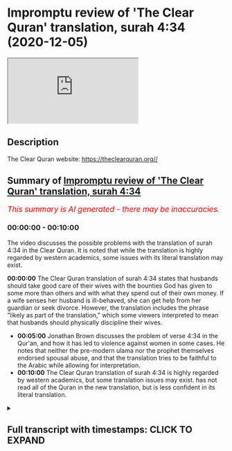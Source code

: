 # Impromptu review of 'The Clear Quran' translation, surah 4:34 (2020-12-05)

<iframe loading='lazy' allow='autoplay' src='https://www.youtube.com/embed/JhkYto2hX44'></iframe>

## Description

The Clear Quran website: https://theclearquran.org//

## Summary of [Impromptu review of 'The Clear Quran' translation, surah 4:34](https://www.youtube.com/watch?v=JhkYto2hX44)


*<span style="color:red; font-size:125%">This summary is AI generated - there may be inaccuracies</span>. [](/)*

### <a onclick="modifyYTiframeseektime('0')">00:00:00</a> - <a onclick="modifyYTiframeseektime('600')">00:10:00</a>

The video discusses the possible problems with the translation of surah 4:34 in the Clear Quran. It is noted that while the translation is highly regarded by western academics, some issues with its literal translation may exist.

**<a onclick="modifyYTiframeseektime('0')">00:00:00</a>** The Clear Quran translation of surah 4:34 states that husbands should take good care of their wives with the bounties God has given to some more than others and with what they spend out of their own money. If a wife senses her husband is ill-behaved, she can get help from her guardian or seek divorce. However, the translation includes the phrase "likely as part of the translation," which some viewers interpreted to mean that husbands should physically discipline their wives.
* **<a onclick="modifyYTiframeseektime('300')">00:05:00</a>** Jonathan Brown discusses the problem of verse 4:34 in the Qur'an, and how it has led to violence against women in some cases. He notes that neither the pre-modern ulama nor the prophet themselves endorsed spousal abuse, and that the translation tries to be faithful to the Arabic while allowing for interpretation.
* **<a onclick="modifyYTiframeseektime('600')">00:10:00</a>** The Clear Quran translation of surah 4:34 is highly regarded by western academics, but some translation issues may exist. has not read all of the Quran in the new translation, but is less confident in its literal translation.

<details><summary><h2>Full transcript with timestamps: CLICK TO EXPAND</h2></summary>

<a onclick="modifyYTiframeseektime('0')">0:00:00</a> um hello in this um uh impromptu  
<a onclick="modifyYTiframeseektime('3')">0:00:03</a> episode uh i just wanted to uh relay  
<a onclick="modifyYTiframeseektime('6')">0:00:06</a> something that happened to me earlier  
<a onclick="modifyYTiframeseektime('7')">0:00:07</a> today i was up in kilburn not far from  
<a onclick="modifyYTiframeseektime('9')">0:00:09</a> where i live in  
<a onclick="modifyYTiframeseektime('10')">0:00:10</a> here in london uh just talking to some  
<a onclick="modifyYTiframeseektime('12')">0:00:12</a> of the brothers  
<a onclick="modifyYTiframeseektime('13')">0:00:13</a> giving dowa there as they do every  
<a onclick="modifyYTiframeseektime('15')">0:00:15</a> saturday when they can and there's not a  
<a onclick="modifyYTiframeseektime('17')">0:00:17</a> lockdown  
<a onclick="modifyYTiframeseektime('18')">0:00:18</a> and um there's a new translation of the  
<a onclick="modifyYTiframeseektime('20')">0:00:20</a> quran uh they had on the  
<a onclick="modifyYTiframeseektime('21')">0:00:21</a> their desk there with the dow material  
<a onclick="modifyYTiframeseektime('24')">0:00:24</a> and uh this  
<a onclick="modifyYTiframeseektime('25')">0:00:25</a> is the uh quran here  
<a onclick="modifyYTiframeseektime('29')">0:00:29</a> so um we hope you can make that out it's  
<a onclick="modifyYTiframeseektime('31')">0:00:31</a> uh  
<a onclick="modifyYTiframeseektime('32')">0:00:32</a> the clear quran a thematic english  
<a onclick="modifyYTiframeseektime('34')">0:00:34</a> translation by dr mustafa  
<a onclick="modifyYTiframeseektime('36')">0:00:36</a> kattab and uh it's published by aira  
<a onclick="modifyYTiframeseektime('39')">0:00:39</a> based here in london  
<a onclick="modifyYTiframeseektime('40')">0:00:40</a> uh one i one reason and i hear a project  
<a onclick="modifyYTiframeseektime('44')">0:00:44</a> so this is an official quran uh  
<a onclick="modifyYTiframeseektime('46')">0:00:46</a> published by  
<a onclick="modifyYTiframeseektime('47')">0:00:47</a> them and um i just want to do a quick  
<a onclick="modifyYTiframeseektime('49')">0:00:49</a> review of this  
<a onclick="modifyYTiframeseektime('50')">0:00:50</a> new translation now obviously i haven't  
<a onclick="modifyYTiframeseektime('52')">0:00:52</a> read it all but what i did do perhaps a  
<a onclick="modifyYTiframeseektime('55')">0:00:55</a> little bit misjust  
<a onclick="modifyYTiframeseektime('56')">0:00:56</a> mischievously i went straight to verse  
<a onclick="modifyYTiframeseektime('59')">0:00:59</a> 434. now why would i do that well i'll  
<a onclick="modifyYTiframeseektime('61')">0:01:01</a> explain why in a minute but  
<a onclick="modifyYTiframeseektime('63')">0:01:03</a> i read the verse um in the translation  
<a onclick="modifyYTiframeseektime('66')">0:01:06</a> and i'm  
<a onclick="modifyYTiframeseektime('66')">0:01:06</a> aware of some of the arabic issues  
<a onclick="modifyYTiframeseektime('68')">0:01:08</a> actually having read  
<a onclick="modifyYTiframeseektime('70')">0:01:10</a> a really good scholarly discussion of  
<a onclick="modifyYTiframeseektime('72')">0:01:12</a> this very verse  
<a onclick="modifyYTiframeseektime('74')">0:01:14</a> in this book in jonathan brown's  
<a onclick="modifyYTiframeseektime('76')">0:01:16</a> misquoting  
<a onclick="modifyYTiframeseektime('77')">0:01:17</a> muhammad where um on page 274 275  
<a onclick="modifyYTiframeseektime('81')">0:01:21</a> uh uh he discusses the various  
<a onclick="modifyYTiframeseektime('84')">0:01:24</a> translations  
<a onclick="modifyYTiframeseektime('85')">0:01:25</a> of this text and the uh the different  
<a onclick="modifyYTiframeseektime('88')">0:01:28</a> motivations behind them and the problems  
<a onclick="modifyYTiframeseektime('90')">0:01:30</a> it causes  
<a onclick="modifyYTiframeseektime('91')">0:01:31</a> people uh this text in the arabic and  
<a onclick="modifyYTiframeseektime('93')">0:01:33</a> why they translated differently so  
<a onclick="modifyYTiframeseektime('94')">0:01:34</a> sort of read it in my trusty uh abdel  
<a onclick="modifyYTiframeseektime('97')">0:01:37</a> haleem  
<a onclick="modifyYTiframeseektime('98')">0:01:38</a> english translation and this is a very  
<a onclick="modifyYTiframeseektime('101')">0:01:41</a> well known verse i read the whole of the  
<a onclick="modifyYTiframeseektime('103')">0:01:43</a> verse  
<a onclick="modifyYTiframeseektime('104')">0:01:44</a> in context and then i will read this new  
<a onclick="modifyYTiframeseektime('107')">0:01:47</a> clear  
<a onclick="modifyYTiframeseektime('107')">0:01:47</a> quran and you can see why i'm making a  
<a onclick="modifyYTiframeseektime('110')">0:01:50</a> video of it hopefully  
<a onclick="modifyYTiframeseektime('112')">0:01:52</a> so in this good reliable translation it  
<a onclick="modifyYTiframeseektime('114')">0:01:54</a> says husbands should take good care of  
<a onclick="modifyYTiframeseektime('116')">0:01:56</a> their wives  
<a onclick="modifyYTiframeseektime('117')">0:01:57</a> with the bounties god has given to some  
<a onclick="modifyYTiframeseektime('119')">0:01:59</a> more than others  
<a onclick="modifyYTiframeseektime('121')">0:02:01</a> and with what they spend out of their  
<a onclick="modifyYTiframeseektime('122')">0:02:02</a> own money righteous wives are devout  
<a onclick="modifyYTiframeseektime('125')">0:02:05</a> and guard what god would have them guard  
<a onclick="modifyYTiframeseektime('128')">0:02:08</a> in their husband's  
<a onclick="modifyYTiframeseektime('129')">0:02:09</a> absence if you fear high-mindedness from  
<a onclick="modifyYTiframeseektime('132')">0:02:12</a> your wives remind them  
<a onclick="modifyYTiframeseektime('134')">0:02:14</a> of the teaching of god then ignore them  
<a onclick="modifyYTiframeseektime('138')">0:02:18</a> then hit them if they obey you you have  
<a onclick="modifyYTiframeseektime('141')">0:02:21</a> no right to act against them  
<a onclick="modifyYTiframeseektime('142')">0:02:22</a> god is most high and great now the bit i  
<a onclick="modifyYTiframeseektime('146')">0:02:26</a> was interested in is  
<a onclick="modifyYTiframeseektime('147')">0:02:27</a> then hit them that that bit and the  
<a onclick="modifyYTiframeseektime('149')">0:02:29</a> arrow because a note here  
<a onclick="modifyYTiframeseektime('150')">0:02:30</a> is um it says to the bottom of the page  
<a onclick="modifyYTiframeseektime('152')">0:02:32</a> this signifies  
<a onclick="modifyYTiframeseektime('154')">0:02:34</a> a single slap as is clear from the  
<a onclick="modifyYTiframeseektime('156')">0:02:36</a> circumstances of the revelation of this  
<a onclick="modifyYTiframeseektime('159')">0:02:39</a> verse  
<a onclick="modifyYTiframeseektime('160')">0:02:40</a> see also abdul haleem understanding the  
<a onclick="modifyYTiframeseektime('162')">0:02:42</a> quran  
<a onclick="modifyYTiframeseektime('163')">0:02:43</a> pages 46-54 so he's referring to his own  
<a onclick="modifyYTiframeseektime('167')">0:02:47</a> a separate work where there's a quite a  
<a onclick="modifyYTiframeseektime('169')">0:02:49</a> big discussion of that  
<a onclick="modifyYTiframeseektime('171')">0:02:51</a> so i'm aware of the arabic the arabic  
<a onclick="modifyYTiframeseektime('173')">0:02:53</a> does have hit  
<a onclick="modifyYTiframeseektime('174')">0:02:54</a> or strike that is the literal meaning of  
<a onclick="modifyYTiframeseektime('177')">0:02:57</a> the word as translated here  
<a onclick="modifyYTiframeseektime('180')">0:03:00</a> um so let's before i go down to how we  
<a onclick="modifyYTiframeseektime('182')">0:03:02</a> interpret this verse  
<a onclick="modifyYTiframeseektime('184')">0:03:04</a> let me just read to you from this new  
<a onclick="modifyYTiframeseektime('186')">0:03:06</a> clear quran  
<a onclick="modifyYTiframeseektime('188')">0:03:08</a> so it should be even clearer so what  
<a onclick="modifyYTiframeseektime('189')">0:03:09</a> does it say men  
<a onclick="modifyYTiframeseektime('191')">0:03:11</a> are are the caretakers of women as  
<a onclick="modifyYTiframeseektime('194')">0:03:14</a> men have been provisioned by god over  
<a onclick="modifyYTiframeseektime('196')">0:03:16</a> women  
<a onclick="modifyYTiframeseektime('197')">0:03:17</a> and tasked with supporting them  
<a onclick="modifyYTiframeseektime('199')">0:03:19</a> financially and righteous women  
<a onclick="modifyYTiframeseektime('201')">0:03:21</a> are devoutly obedient and when alone  
<a onclick="modifyYTiframeseektime('204')">0:03:24</a> protective of what god has entrusted  
<a onclick="modifyYTiframeseektime('206')">0:03:26</a> them with and if you sense ill  
<a onclick="modifyYTiframeseektime('209')">0:03:29</a> conduct from your women advise them  
<a onclick="modifyYTiframeseektime('211')">0:03:31</a> first  
<a onclick="modifyYTiframeseektime('212')">0:03:32</a> if they persist do not share their beds  
<a onclick="modifyYTiframeseektime('216')">0:03:36</a> but if they still persist then  
<a onclick="modifyYTiframeseektime('218')">0:03:38</a> discipline them light  
<a onclick="modifyYTiframeseektime('219')">0:03:39</a> gently discipline them gently but if  
<a onclick="modifyYTiframeseektime('222')">0:03:42</a> they change their ways  
<a onclick="modifyYTiframeseektime('223')">0:03:43</a> do not be unjust to them surely god is  
<a onclick="modifyYTiframeseektime('225')">0:03:45</a> most high or great  
<a onclick="modifyYTiframeseektime('227')">0:03:47</a> so if they still persist then discipline  
<a onclick="modifyYTiframeseektime('230')">0:03:50</a> them  
<a onclick="modifyYTiframeseektime('230')">0:03:50</a> gently discipline them gently um  
<a onclick="modifyYTiframeseektime('235')">0:03:55</a> this is obviously not a translation this  
<a onclick="modifyYTiframeseektime('237')">0:03:57</a> is a an interpretive  
<a onclick="modifyYTiframeseektime('240')">0:04:00</a> view of what they want the english to  
<a onclick="modifyYTiframeseektime('242')">0:04:02</a> say  
<a onclick="modifyYTiframeseektime('244')">0:04:04</a> at the bottom of the page um there's  
<a onclick="modifyYTiframeseektime('246')">0:04:06</a> actually quite a helpful comment  
<a onclick="modifyYTiframeseektime('247')">0:04:07</a> to this very verse it says disciplining  
<a onclick="modifyYTiframeseektime('249')">0:04:09</a> one's wife gently  
<a onclick="modifyYTiframeseektime('251')">0:04:11</a> is the final resort the earliest  
<a onclick="modifyYTiframeseektime('253')">0:04:13</a> commentators understood  
<a onclick="modifyYTiframeseektime('255')">0:04:15</a> that this was to be light enough not to  
<a onclick="modifyYTiframeseektime('257')">0:04:17</a> leave a mark  
<a onclick="modifyYTiframeseektime('258')">0:04:18</a> it should be done with nothing bigger  
<a onclick="modifyYTiframeseektime('259')">0:04:19</a> than a tooth stick and should  
<a onclick="modifyYTiframeseektime('261')">0:04:21</a> be not be on the face prophet muhammad  
<a onclick="modifyYTiframeseektime('265')">0:04:25</a> said to his companions  
<a onclick="modifyYTiframeseektime('266')">0:04:26</a> do not beat the female servants of god  
<a onclick="modifyYTiframeseektime('269')">0:04:29</a> he said that honorable husbands do not  
<a onclick="modifyYTiframeseektime('271')">0:04:31</a> beat their wives  
<a onclick="modifyYTiframeseektime('272')">0:04:32</a> and he himself never hit a woman or  
<a onclick="modifyYTiframeseektime('274')">0:04:34</a> servant if a woman feels her husband is  
<a onclick="modifyYTiframeseektime('276')">0:04:36</a> ill-behaved then she can get help  
<a onclick="modifyYTiframeseektime('278')">0:04:38</a> from her guardian or seek divorce now  
<a onclick="modifyYTiframeseektime('281')">0:04:41</a> that  
<a onclick="modifyYTiframeseektime('282')">0:04:42</a> comment is fine and that's indeed based  
<a onclick="modifyYTiframeseektime('284')">0:04:44</a> on the earlier sources  
<a onclick="modifyYTiframeseektime('286')">0:04:46</a> what i have a problem with is when it  
<a onclick="modifyYTiframeseektime('287')">0:04:47</a> says then discipline them likely as part  
<a onclick="modifyYTiframeseektime('289')">0:04:49</a> of the translation  
<a onclick="modifyYTiframeseektime('291')">0:04:51</a> um i don't know this is going to come up  
<a onclick="modifyYTiframeseektime('293')">0:04:53</a> it's going to be easy to see or not  
<a onclick="modifyYTiframeseektime('295')">0:04:55</a> if you can see that anyway um  
<a onclick="modifyYTiframeseektime('299')">0:04:59</a> this uh okay so what do we do what's  
<a onclick="modifyYTiframeseektime('302')">0:05:02</a> going on here  
<a onclick="modifyYTiframeseektime('303')">0:05:03</a> in um jonathan brown's excellent book he  
<a onclick="modifyYTiframeseektime('306')">0:05:06</a> discusses as i say this  
<a onclick="modifyYTiframeseektime('307')">0:05:07</a> very subject and the problems uh that  
<a onclick="modifyYTiframeseektime('310')">0:05:10</a> this verse has caused in the minds of  
<a onclick="modifyYTiframeseektime('312')">0:05:12</a> some people particularly in the west  
<a onclick="modifyYTiframeseektime('315')">0:05:15</a> and um and then he makes this helpful  
<a onclick="modifyYTiframeseektime('318')">0:05:18</a> comment  
<a onclick="modifyYTiframeseektime('318')">0:05:18</a> on page 274. ironically the unstated  
<a onclick="modifyYTiframeseektime('322')">0:05:22</a> assumptions that many readers today  
<a onclick="modifyYTiframeseektime('324')">0:05:24</a> would generally see  
<a onclick="modifyYTiframeseektime('326')">0:05:26</a> as encasing the literal meaning of 434  
<a onclick="modifyYTiframeseektime('330')">0:05:30</a> were shared by none of the pre-modern  
<a onclick="modifyYTiframeseektime('332')">0:05:32</a> ulama the ulama the  
<a onclick="modifyYTiframeseektime('334')">0:05:34</a> islamic scholars they are in fact  
<a onclick="modifyYTiframeseektime('336')">0:05:36</a> totally foreign to the islamic tradition  
<a onclick="modifyYTiframeseektime('339')">0:05:39</a> so in other words just reading this as a  
<a onclick="modifyYTiframeseektime('340')">0:05:40</a> verse to beat your wife so to speak  
<a onclick="modifyYTiframeseektime('343')">0:05:43</a> is totally foreign to the islamic  
<a onclick="modifyYTiframeseektime('345')">0:05:45</a> tradition  
<a onclick="modifyYTiframeseektime('346')">0:05:46</a> the pre-modern language so it's not a  
<a onclick="modifyYTiframeseektime('348')">0:05:48</a> modernist issue that goes back  
<a onclick="modifyYTiframeseektime('349')">0:05:49</a> many centuries reading the verse as an  
<a onclick="modifyYTiframeseektime('351')">0:05:51</a> unambiguous legitimization of spousal  
<a onclick="modifyYTiframeseektime('354')">0:05:54</a> abuse  
<a onclick="modifyYTiframeseektime('355')">0:05:55</a> assumes that the quran should be read in  
<a onclick="modifyYTiframeseektime('357')">0:05:57</a> isolation  
<a onclick="modifyYTiframeseektime('358')">0:05:58</a> and that duties should be derived from  
<a onclick="modifyYTiframeseektime('361')">0:06:01</a> it unmediated  
<a onclick="modifyYTiframeseektime('363')">0:06:03</a> yet no pre-modern muslim school of  
<a onclick="modifyYTiframeseektime('365')">0:06:05</a> thought ever advocated that  
<a onclick="modifyYTiframeseektime('367')">0:06:07</a> except perhaps the earlier the early  
<a onclick="modifyYTiframeseektime('370')">0:06:10</a> karajaite extremists  
<a onclick="modifyYTiframeseektime('372')">0:06:12</a> and islamic modernists who claim they do  
<a onclick="modifyYTiframeseektime('375')">0:06:15</a> this today  
<a onclick="modifyYTiframeseektime('376')">0:06:16</a> cannot manage to do so consistently on  
<a onclick="modifyYTiframeseektime('378')">0:06:18</a> the contrary  
<a onclick="modifyYTiframeseektime('380')">0:06:20</a> muslim sects agree that the quran had to  
<a onclick="modifyYTiframeseektime('382')">0:06:22</a> be read through the prism  
<a onclick="modifyYTiframeseektime('384')">0:06:24</a> of the prophet's teachings as expounded  
<a onclick="modifyYTiframeseektime('386')">0:06:26</a> by the ulama  
<a onclick="modifyYTiframeseektime('388')">0:06:28</a> who then disagreed endlessly on what  
<a onclick="modifyYTiframeseektime('390')">0:06:30</a> those teachings should be  
<a onclick="modifyYTiframeseektime('392')">0:06:32</a> the ulima who articulated the islamic  
<a onclick="modifyYTiframeseektime('394')">0:06:34</a> tradition  
<a onclick="modifyYTiframeseektime('395')">0:06:35</a> were men taken as a whole however their  
<a onclick="modifyYTiframeseektime('398')">0:06:38</a> reading of 434  
<a onclick="modifyYTiframeseektime('400')">0:06:40</a> was characterized by neither the  
<a onclick="modifyYTiframeseektime('401')">0:06:41</a> interests of patriarchy  
<a onclick="modifyYTiframeseektime('403')">0:06:43</a> nor what is sometimes imagined to be an  
<a onclick="modifyYTiframeseektime('405')">0:06:45</a> untempered indifference to violence  
<a onclick="modifyYTiframeseektime('408')">0:06:48</a> rather the most salient theme in the  
<a onclick="modifyYTiframeseektime('410')">0:06:50</a> ulama's writings across the centuries  
<a onclick="modifyYTiframeseektime('412')">0:06:52</a> has been one of restricting  
<a onclick="modifyYTiframeseektime('414')">0:06:54</a> almost completely the apparent meaning  
<a onclick="modifyYTiframeseektime('417')">0:06:57</a> of the verse  
<a onclick="modifyYTiframeseektime('418')">0:06:58</a> this seems to have appeared with the  
<a onclick="modifyYTiframeseektime('420')">0:07:00</a> very first infallible  
<a onclick="modifyYTiframeseektime('422')">0:07:02</a> interpreter of god's revelation the  
<a onclick="modifyYTiframeseektime('424')">0:07:04</a> messenger of god himself  
<a onclick="modifyYTiframeseektime('426')">0:07:06</a> canonical sunni hadith collections quote  
<a onclick="modifyYTiframeseektime('428')">0:07:08</a> the prophet  
<a onclick="modifyYTiframeseektime('429')">0:07:09</a> at first teaching his followers do not  
<a onclick="modifyYTiframeseektime('432')">0:07:12</a> strike the female servants of god  
<a onclick="modifyYTiframeseektime('434')">0:07:14</a> and that of course is what's referenced  
<a onclick="modifyYTiframeseektime('435')">0:07:15</a> in the new translation  
<a onclick="modifyYTiframeseektime('437')">0:07:17</a> only when his lieutenant umar complained  
<a onclick="modifyYTiframeseektime('440')">0:07:20</a> about the media uh  
<a onclick="modifyYTiframeseektime('442')">0:07:22</a> the medinan women disrespecting their  
<a onclick="modifyYTiframeseektime('444')">0:07:24</a> husbands  
<a onclick="modifyYTiframeseektime('445')">0:07:25</a> as opposed to the more submissive meccan  
<a onclick="modifyYTiframeseektime('447')">0:07:27</a> wives to whom they were accustomed  
<a onclick="modifyYTiframeseektime('450')">0:07:30</a> did the prophet allow hitting them the  
<a onclick="modifyYTiframeseektime('452')">0:07:32</a> hadith continues  
<a onclick="modifyYTiframeseektime('454')">0:07:34</a> describing how a wave of 70 i  
<a onclick="modifyYTiframeseektime('457')">0:07:37</a> many women subsequently came complaining  
<a onclick="modifyYTiframeseektime('459')">0:07:39</a> to the prophet  
<a onclick="modifyYTiframeseektime('460')">0:07:40</a> about their husbands this led them to  
<a onclick="modifyYTiframeseektime('463')">0:07:43</a> declare that those men who  
<a onclick="modifyYTiframeseektime('465')">0:07:45</a> this led him the prophet to declare that  
<a onclick="modifyYTiframeseektime('468')">0:07:48</a> those men who beat their wives are  
<a onclick="modifyYTiframeseektime('470')">0:07:50</a> not the best among you adding the best  
<a onclick="modifyYTiframeseektime('473')">0:07:53</a> of you  
<a onclick="modifyYTiframeseektime('474')">0:07:54</a> will not strike them  
<a onclick="modifyYTiframeseektime('477')">0:07:57</a> um and then he goes on about the  
<a onclick="modifyYTiframeseektime('480')">0:08:00</a> prophet's  
<a onclick="modifyYTiframeseektime('480')">0:08:00</a> farewell sermon uh which says something  
<a onclick="modifyYTiframeseektime('483')">0:08:03</a> uh quite similar  
<a onclick="modifyYTiframeseektime('484')">0:08:04</a> and talks about um um  
<a onclick="modifyYTiframeseektime('487')">0:08:07</a> about how husband's striking her but  
<a onclick="modifyYTiframeseektime('489')">0:08:09</a> only with a light blow that leaves no  
<a onclick="modifyYTiframeseektime('491')">0:08:11</a> mark  
<a onclick="modifyYTiframeseektime('492')">0:08:12</a> uh et cetera but there's it's a  
<a onclick="modifyYTiframeseektime('494')">0:08:14</a> fascinating chapter  
<a onclick="modifyYTiframeseektime('496')">0:08:16</a> i suppose in this kind of amateur review  
<a onclick="modifyYTiframeseektime('499')">0:08:19</a> that i'm giving my own  
<a onclick="modifyYTiframeseektime('500')">0:08:20</a> my issue with this is  
<a onclick="modifyYTiframeseektime('504')">0:08:24</a> however it seems to have the translation  
<a onclick="modifyYTiframeseektime('507')">0:08:27</a> seems to have  
<a onclick="modifyYTiframeseektime('508')">0:08:28</a> built in or added in the interpretive  
<a onclick="modifyYTiframeseektime('511')">0:08:31</a> hermeneutic of the of what the english  
<a onclick="modifyYTiframeseektime('515')">0:08:35</a> reader is supposed to read  
<a onclick="modifyYTiframeseektime('516')">0:08:36</a> rather than a faithful translation of  
<a onclick="modifyYTiframeseektime('518')">0:08:38</a> the arabic if that makes sense  
<a onclick="modifyYTiframeseektime('519')">0:08:39</a> the arabic has strike or hit the uh  
<a onclick="modifyYTiframeseektime('522')">0:08:42</a> the commentary at the bottom which  
<a onclick="modifyYTiframeseektime('524')">0:08:44</a> explains um  
<a onclick="modifyYTiframeseektime('526')">0:08:46</a> the mitigating factors and the limiting  
<a onclick="modifyYTiframeseektime('528')">0:08:48</a> factors is perfectly fine  
<a onclick="modifyYTiframeseektime('530')">0:08:50</a> but the translation seems to have have  
<a onclick="modifyYTiframeseektime('536')">0:08:56</a> that meaning rather than let the the  
<a onclick="modifyYTiframeseektime('538')">0:08:58</a> english faithfully  
<a onclick="modifyYTiframeseektime('540')">0:09:00</a> and literally translate the arabic and  
<a onclick="modifyYTiframeseektime('543')">0:09:03</a> i'm wondering if  
<a onclick="modifyYTiframeseektime('543')">0:09:03</a> this translation uh is done by a  
<a onclick="modifyYTiframeseektime('545')">0:09:05</a> canadian guy  
<a onclick="modifyYTiframeseektime('547')">0:09:07</a> if this um translation really is aiming  
<a onclick="modifyYTiframeseektime('550')">0:09:10</a> to  
<a onclick="modifyYTiframeseektime('552')">0:09:12</a> create a translation that's acceptable  
<a onclick="modifyYTiframeseektime('554')">0:09:14</a> to a canadian  
<a onclick="modifyYTiframeseektime('555')">0:09:15</a> western audience rather than be very  
<a onclick="modifyYTiframeseektime('559')">0:09:19</a> literal and faithful  
<a onclick="modifyYTiframeseektime('560')">0:09:20</a> to the arabic itself and um  
<a onclick="modifyYTiframeseektime('564')">0:09:24</a> and that might be seen by some as a  
<a onclick="modifyYTiframeseektime('566')">0:09:26</a> criticism um  
<a onclick="modifyYTiframeseektime('567')">0:09:27</a> because i don't really when i come to a  
<a onclick="modifyYTiframeseektime('570')">0:09:30</a> translation of the quran i want  
<a onclick="modifyYTiframeseektime('572')">0:09:32</a> to see a minimal amount of  
<a onclick="modifyYTiframeseektime('573')">0:09:33</a> interpretation and a maximum amount of  
<a onclick="modifyYTiframeseektime('576')">0:09:36</a> translation so to speak now all  
<a onclick="modifyYTiframeseektime('578')">0:09:38</a> translation is interpretation i get that  
<a onclick="modifyYTiframeseektime('580')">0:09:40</a> but sometimes the interpretation seems  
<a onclick="modifyYTiframeseektime('582')">0:09:42</a> to massively overwhelm  
<a onclick="modifyYTiframeseektime('583')">0:09:43</a> the translation but arguably  
<a onclick="modifyYTiframeseektime('586')">0:09:46</a> and that seems to be the case uh with  
<a onclick="modifyYTiframeseektime('589')">0:09:49</a> this translation so  
<a onclick="modifyYTiframeseektime('591')">0:09:51</a> i i think in the light of that i will  
<a onclick="modifyYTiframeseektime('592')">0:09:52</a> not be recommending this translation  
<a onclick="modifyYTiframeseektime('594')">0:09:54</a> um i will stick with uh this translation  
<a onclick="modifyYTiframeseektime('598')">0:09:58</a> abdel haleem which as i said before is  
<a onclick="modifyYTiframeseektime('601')">0:10:01</a> regarded very highly by  
<a onclick="modifyYTiframeseektime('603')">0:10:03</a> western academics who are aware of the  
<a onclick="modifyYTiframeseektime('606')">0:10:06</a> translation issues um and there we go  
<a onclick="modifyYTiframeseektime('610')">0:10:10</a> as i say i haven't read all the quran uh  
<a onclick="modifyYTiframeseektime('612')">0:10:12</a> in this new translation so maybe the  
<a onclick="modifyYTiframeseektime('613')">0:10:13</a> rest of it doesn't suffer from that  
<a onclick="modifyYTiframeseektime('616')">0:10:16</a> arguably suffer from that problem um so  
<a onclick="modifyYTiframeseektime('619')">0:10:19</a> uh but i think having looked at that  
<a onclick="modifyYTiframeseektime('621')">0:10:21</a> test verse  
<a onclick="modifyYTiframeseektime('622')">0:10:22</a> to see how it deals with the arabic i'm  
<a onclick="modifyYTiframeseektime('624')">0:10:24</a> i'm less inclined as i say to  
<a onclick="modifyYTiframeseektime('627')">0:10:27</a> have confidence that the rest of it will  
<a onclick="modifyYTiframeseektime('628')">0:10:28</a> be a fairly literal translation and may  
<a onclick="modifyYTiframeseektime('631')">0:10:31</a> well give me the opinions of  
<a onclick="modifyYTiframeseektime('634')">0:10:34</a> a more liberal muslim interpretation  
<a onclick="modifyYTiframeseektime('637')">0:10:37</a> instead anyway that's just my review  
<a onclick="modifyYTiframeseektime('639')">0:10:39</a> thank you  

</details>
